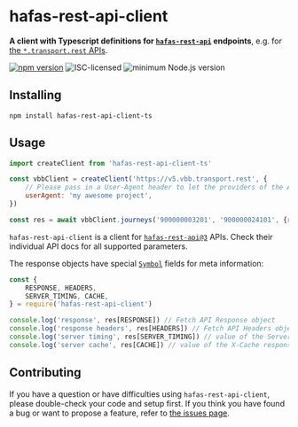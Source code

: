 # hafas-rest-api-client

**A client with Typescript definitions for [`hafas-rest-api`](https://github.com/public-transport/hafas-rest-api) endpoints**, e.g. for [the `*.transport.rest` APIs](https://transport.rest/).

[![npm version](https://img.shields.io/npm/v/hafas-rest-api-client-ts.svg)](https://www.npmjs.com/package/hafas-rest-api-client-ts)
![ISC-licensed](https://img.shields.io/github/license/derhuerst/hafas-rest-api-client-ts.svg)
![minimum Node.js version](https://img.shields.io/node/v/hafas-rest-api-client-ts.svg)

## Installing

```shell
npm install hafas-rest-api-client-ts
```


## Usage

```js
import createClient from 'hafas-rest-api-client-ts'

const vbbClient = createClient('https://v5.vbb.transport.rest', {
	// Please pass in a User-Agent header to let the providers of the API endpoint understand how you're using their API.
	userAgent: 'my awesome project',
})

const res = await vbbClient.journeys('900000003201', '900000024101', {results: 1})
```

`hafas-rest-api-client` is a client for [`hafas-rest-api@3`](https://www.npmjs.com/package/hafas-rest-api/v/3.8.0) APIs. Check their individual API docs for all supported parameters.

The response objects have special [`Symbol`](https://developer.mozilla.org/en-US/docs/Web/JavaScript/Reference/Global_Objects/Symbol) fields for meta information:

```js
const {
	RESPONSE, HEADERS,
	SERVER_TIMING, CACHE,
} = require('hafas-rest-api-client')

console.log('response', res[RESPONSE]) // Fetch API Response object
console.log('response headers', res[HEADERS]) // Fetch API Headers object
console.log('server timing', res[SERVER_TIMING]) // value of the Server-Timing response header
console.log('server cache', res[CACHE]) // value of the X-Cache response header
```


## Contributing

If you have a question or have difficulties using `hafas-rest-api-client`, please double-check your code and setup first. If you think you have found a bug or want to propose a feature, refer to [the issues page](https://github.com/derhuerst/hafas-rest-api-client/issues).
